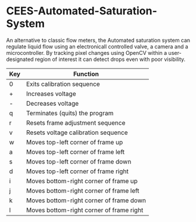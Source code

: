 # CEES-Automated-Saturation-System
An alternative to classic flow meters, the Automated saturation system can regulate liquid flow using an electronicall controlled valve, a camera and a microcontroller. By tracking pixel changes using OpenCV within a user-designated region of interest it can detect drops even with poor visibility.

| Key| Function						 		    	             |
|----|-------------------------------------------|
| 0	 | Exits calibration sequence	 			         |
| +	 | Increases voltage	 				            	 |
| -	 | Decreases voltage	 				             	 |
| q	 | Terminates (quits) the program	 		       |
| r	 | Resets frame adjustment sequence	 		     |
| v	 | Resets voltage calibration sequence	   	 |
| w	 | Moves top-left corner of frame up	 	     |
| a	 | Moves top-left corner of frame left	   	 |
| s	 | Moves top-left corner of frame down	 	   |
| d	 | Moves top-left corner of frame right 	   |
| i	 | Moves bottom-right corner of frame up  	 |
| j	 | Moves bottom-right corner of frame left	 |
| k	 | Moves bottom-right corner of frame down	 |
| l	 | Moves bottom-right corner of frame right	 |

